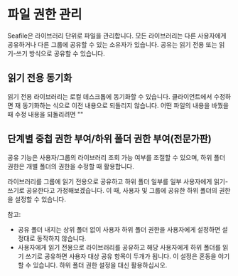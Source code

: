 # 파일 권한 관리

Seafile은 라이브러리 단위로 파일을 관리합니다. 모든 라이브러리는 다른 사용자에게 공유하거나 다른 그룹에 공유할 수 있는 소유자가 있습니다. 공유는 읽기 전용 또는 읽기-쓰기 방식으로 공유할 수 있습니다.

## 읽기 전용 동기화

읽기 전용 라이브러리는 로컬 데스크톱에 동기화할 수 있습니다. 클라이언트에서 수정하면 재 동기화하는 식으로 이전 내용으로 되돌리지 않습니다. 어떤 파일의 내용을 바꿨을 때 수정 내용을 되돌리려면 ""


## 단계별 중첩 권한 부여/하위 폴더 권한 부여(전문가판)

공유 기능은 사용자/그룹의 라이브러리 조회 가능 여부를 조절할 수 있으며, 하위 폴더 권한은 개별 폴더의 권한을 수정할 때 활용합니다.

라이브러리를 그룹에 읽기 전용으로 공유하고 하위 폴더 일부를 일부 사용자에게 읽기-쓰기로 공유한다고 가정해보겠습니다. 이 때, 사용자 및 그룹에 공유한 하위 폴더의 권한을 설정할 수 있습니다.

참고:

* 공유 폴더 내지는 상위 폴더 없이 사용자 하위 폴더 권한을 사용자에게 설정하면 설정대로 동작하지 않습니다.
* 사용자에게 읽기 전용으로 라이브러리를 공유하고 해당 사용자에게 하위 폴더를 읽기 쓰기로 공유하면 사용자 대상 공유 항목이 두개가 됩니다. 이 설정은 혼동을 야기할 수 있습니다. 하위 폴더 권한 설정을 대신 활용하십시오.

